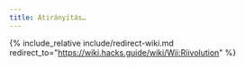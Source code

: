 ```yaml
---
title: Átirányítás…
---
```


{% include_relative include/redirect-wiki.md redirect_to="https://wiki.hacks.guide/wiki/Wii:Riivolution" %}
